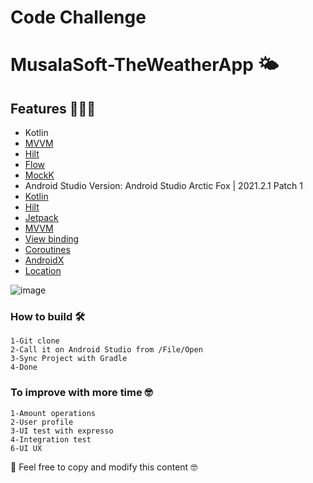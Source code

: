 # Code Challenge
# MusalaSoft-TheWeatherApp 🌤

## Features 🙅🏾‍♂️
* Kotlin
* [MVVM](https://developer.android.com/jetpack/docs/guide)
* [Hilt](https://github.com/InsertKoinIO/koin)
* [Flow ](https://developer.android.com/kotlin/flow?hl=es-419)
* [MockK](https://github.com/mockk/mockk)
* Android Studio Version: Android Studio Arctic Fox | 2021.2.1 Patch 1
* [Kotlin](https://kotlinlang.org/)
* [Hilt](https://dagger.dev/hilt/)
* [Jetpack](https://dagger.dev/hilt/)
* [MVVM]()
* [View binding](https://developer.android.com/topic/libraries/view-binding)
* [Coroutines](https://developer.android.com/topic/libraries/architecture/coroutines)
* [AndroidX](https://developer.android.com/jetpack/androidx)
* [Location](https://developer.android.com/reference/android/location/Location)

![image](https://user-images.githubusercontent.com/44282364/204208548-9a4c70bc-461b-47bd-9440-d7e5519854c1.png)




### How to build 🛠
```
1-Git clone
2-Call it on Android Studio from /File/Open
3-Sync Project with Gradle
4-Done
```

### To improve with more time 🤓
```
1-Amount operations 
2-User profile
3-UI test with expresso
4-Integration test
6-UI UX
```
🎁 Feel free to copy and modify this content 🤓
